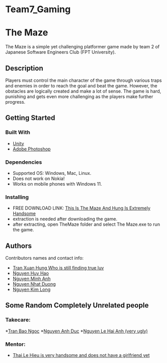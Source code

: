 # Team7_Gaming
# The Maze

The Maze is a simple yet challenging platformer game made by team 2 of Japanese Software Engineers Club (FPT University).

## Description

Players must control the main character of the game through various traps and enemies in order to reach the goal and beat the game. However, the obstacles are logically created and make a lot of sense. The game is hard, punishing and gets even more challenging as the players make further progress.  

## Getting Started

### Built With

* [Unity](https://unity.com/)
* [Adobe Photoshop](https://www.adobe.com/vn_en/products/photoshop.html)

### Dependencies

* Supported OS: Windows, Mac, Linux.
* Does not work on Nokia!
* Works on mobile phones with Windows 11.

### Installing

* FREE DOWNLOAD LINK: [This Is The Maze And Hung Is Extremely Handsome](https://github.com/nkl04/Team7_Gaming)
* extraction is needed after downloading the game.
* after extracting, open TheMaze folder and select The Maze.exe to run the game.

## Authors

Contributors names and contact info:
* [Tran Xuan Hung Who is still finding true luv](https://www.facebook.com/profile.php?id=100037656913421)
* [Nguyen Huy Hao](https://www.facebook.com/nhhao27)
* [Nguyen Minh Anh](https://www.facebook.com/profile.php?id=100011291052091)
* [Nguyen Nhat Duong](https://www.facebook.com/profile.php?id=61552396784841)
* [Nguyen Kim Long](https://www.facebook.com/lac.cu.7712)

## Some Random Completely Unrelated people

### Takecare:
*[Tran Bao Ngoc](https://www.facebook.com/profile.php?id=100010946880692)
*[Nguyen Anh Duc](https://www.facebook.com/profile.php?id=100033463305478)
*[Nguyen Le Hai Anh (very ugly)](https://www.facebook.com/113han004)

### Mentor:
* [Thai Le Hieu is very handsome and does not have a girlfriend yet](https://www.facebook.com/profile.php?id=100081955779154)
